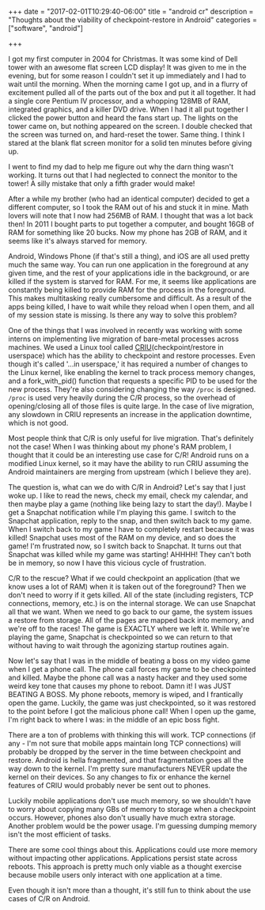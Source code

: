 +++
date = "2017-02-01T10:29:40-06:00"
title = "android cr"
description = "Thoughts about the viability of checkpoint-restore in Android"
categories = ["software", "android"]

+++

I got my first computer in 2004 for Christmas. It was some kind of Dell tower
with an awesome flat screen LCD display! It was given to me in the evening, but
for some reason I couldn't set it up immediately and I had to wait until the
morning. When the morning came I got up, and in a flurry of excitement pulled
all of the parts out of the box and put it all together. It had a single core
Pentium IV processor, and a whopping 128MB of RAM, integrated graphics, and a
killer DVD drive. When I had it all put together I clicked the power button and
heard the fans start up. The lights on the tower came on, but nothing appeared
on the screen. I double checked that the screen was turned on, and hard-reset
the tower. Same thing. I think I stared at the blank flat screen monitor for a
solid ten minutes before giving up.

I went to find my dad to help me figure out why the darn thing wasn't working.
It turns out that I had neglected to connect the monitor to the tower! A silly
mistake that only a fifth grader would make!

After a while my brother (who had an identical computer) decided to get a different
computer, so I took the RAM out of his and stuck it in mine. Math lovers will
note that I now had 256MB of RAM. I thought that was a lot back then! In 2011 I
bought parts to put together a computer, and bought 16GB of RAM for something
like 20 bucks. Now my phone has 2GB of RAM, and it seems like it's always starved
for memory.

Android, Windows Phone (if that's still a thing), and iOS are all used pretty
much the same way. You can run one application in the foreground at any given
time, and the rest of your applications idle in the background, or are killed if
the system is starved for RAM. For me, it seems like applications are constantly
being killed to provide RAM for the process in the foreground. This makes
multitasking really cumbersome and difficult. As a result of the apps being killed,
I have to wait while they reload when I open them, and all of my session state
is missing. Is there any way to solve this problem?

One of the things that I was involved in recently was working with some interns
on implementing live migration of bare-metal processes across machines. We used
a Linux tool called [CRIU](https://criu.org/Main_Page)(checkpoint/restore in userspace) which has the ability
to checkpoint and restore processes. Even though it's called '...in userspace,'
it has required a number of changes to the Linux kernel, like enabling the kernel
to track process memory changes, and a fork_with_pid() function that requests
a specific PID to be used for the new process. They're also considering changing
the way `/proc` is designed. `/proc` is used very heavily during the C/R
process, so the overhead of opening/closing all of those files is quite large.
In the case of live migration, any slowdown in CRIU represents an increase in
the application downtime, which is not good.

Most people think that C/R is only useful for live migration. That's definitely
not the case! When I was thinking about my phone's RAM problem, I
thought that it could be an interesting use case for C/R! Android runs on a
modified Linux kernel, so it may have the ability to run CRIU assuming the Android
maintainers are merging from upstream (which I believe they are).

The question is, what can we do with C/R in Android? Let's say that I just woke
up. I like to read the news, check my email, check my calendar, and then
maybe play a game (nothing like being lazy to start the day!). Maybe I
get a Snapchat notification while I'm playing this game. I switch to the Snapchat
application, reply to the snap, and then switch back to my game. When I switch back
to my game I have to completely restart because it was killed! Snapchat uses most
of the RAM on my device, and so does the game! I'm
frustrated now, so I switch back to Snapchat. It turns out that Snapchat was
killed while my game was starting! AHHHH! They can't both be in memory, so now
I have this vicious cycle of frustration.

C/R to the rescue? What if we could checkpoint an application (that we know uses
a lot of RAM) when it is taken out of the foreground? Then we don't need to worry if it
gets killed. All of the state (including registers, TCP connections, memory, etc.)
is on the internal storage. We can use Snapchat all that we want. When we need to
go back to our game, the system issues a restore from storage. All of the pages
are mapped back into memory, and we're off to the races! The game is EXACTLY where
we left it. While we're playing the game, Snapchat is checkpointed so we can return
to that without having to wait through the agonizing startup routines again.

Now let's say that I was in the middle of beating a boss on my video game when
I get a phone call. The phone call forces my game to be checkpointed and killed.
Maybe the phone call was a nasty hacker and they used some weird key tone that
causes my phone to reboot. Damn it! I was JUST BEATING A BOSS. My phone reboots,
memory is wiped, and I frantically open the game. Luckily, the game was just
checkpointed, so it was restored to the point before I got the malicious phone call!
When I open up the game, I'm right back to where I was: in the middle of an
epic boss fight.

There are a ton of problems with thinking this will work. TCP connections (if
any - I'm not sure that mobile apps maintain long TCP connections) will probably
be dropped by the server in the time between checkpoint and restore. Android is
hella fragmented, and that fragmentation goes all the way down to the kernel.
I'm pretty sure manufacturers NEVER update the kernel on their devices. So any
changes to fix or enhance the kernel features of CRIU would probably never be
sent out to phones.

Luckily mobile applications don't use much memory, so we shouldn't have to worry
about copying many GBs of memory to storage when a checkpoint occurs. However,
phones also don't usually have much extra storage. Another problem would be the
power usage. I'm guessing dumping memory isn't the most efficient of tasks.

There are some cool things about this. Applications could use more memory without
impacting other applications. Applications persist state across reboots. This
approach is pretty much only viable as a thought exercise because mobile users
only interact with one application at a time.

Even though it isn't more than a thought, it's still fun to think about the use
cases of C/R on Android.
